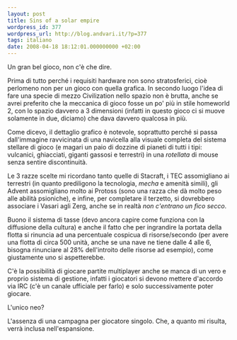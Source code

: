 ```yaml
---
layout: post
title: Sins of a solar empire
wordpress_id: 377
wordpress_url: http://blog.andvari.it/?p=377
tags: italiano
date: 2008-04-18 18:12:01.000000000 +02:00
---
```

Un gran bel gioco, non c'è che dire.

Prima di tutto perché i requisiti hardware non sono stratosferici, cioè perlomeno non per un gioco con quella grafica. In secondo luogo l'idea di fare una specie di mezzo Civilization nello spazio non è brutta, anche se avrei preferito che la meccanica di gioco fosse un po' più in stile homeworld 2, con lo spazio davvero a 3 dimensioni (infatti in questo gioco ci si muove solamente in due, diciamo) che dava davvero qualcosa in più.

Come dicevo, il dettaglio grafico è notevole, soprattutto perché si passa dall'immagine ravvicinata di una navicella alla visuale completa del sistema stellare di gioco (e magari un paio di dozzine di pianeti di tutti i tipi: vulcanici, ghiacciati, giganti gassosi e terrestri) in una <em>rotellata</em> di mouse senza sentire discontinuità.

Le 3 razze scelte mi ricordano tanto quelle di Stacraft, i TEC assomigliano ai terrestri (in quanto prediligono la tecnologia, <em>mecha </em>e amenità simili), gli Advent assomigliano molto ai Protoss (sono una razza che dà molto peso alle abilità psioniche), e infine, per completare il terzetto, si dovrebbero associare i Vasari agli Zerg, anche se in realtà <em>non c'entrano un fico secco</em>.

Buono il sistema di tasse (devo ancora capire come funziona con la diffusione della cultura) e anche il fatto che per ingrandire la portata della flotta si rinuncia ad una percentuale cospicua di risorse/secondo (per avere una flotta di circa 500 unità, anche se una nave ne tiene dalle 4 alle 6, bisogna rinunciare al 28% dell'introito delle risorse ad esempio), come giustamente uno si aspetterebbe.

C'è la possibilità di giocare partite multiplayer anche se manca di un vero e proprio sistema di gestione, infatti i giocatori si devono mettere d'accordo via IRC (c'è un canale ufficiale per farlo) e solo successivamente poter giocare.

L'unico neo?

L'assenza di una campagna per giocatore singolo. Che, a quanto mi risulta, verrà inclusa nell'espansione.
